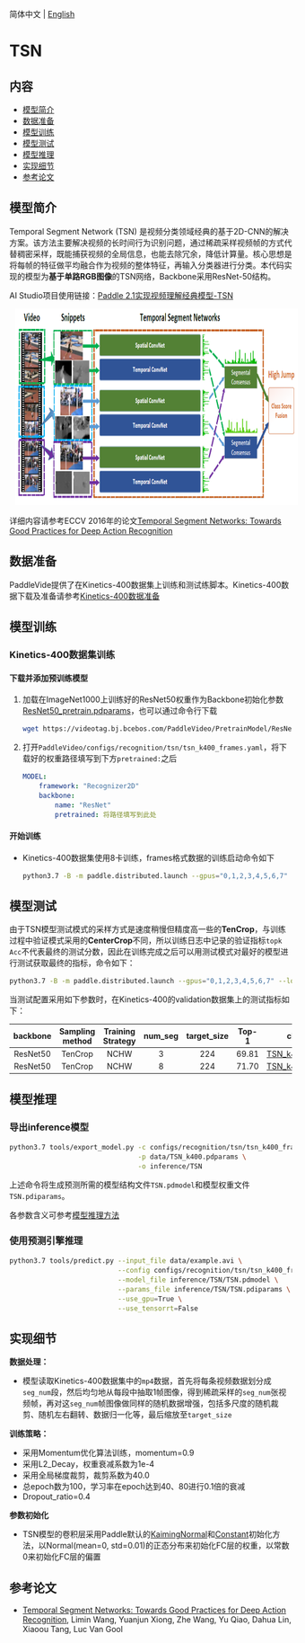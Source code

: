 简体中文 | [English](../../../en/model_zoo/recognition/tsn.md)

# TSN

## 内容

- [模型简介](#模型简介)
- [数据准备](#数据准备)
- [模型训练](#模型训练)
- [模型测试](#模型测试)
- [模型推理](#模型推理)
- [实现细节](#实现细节)
- [参考论文](#参考论文)

## 模型简介

Temporal Segment Network (TSN) 是视频分类领域经典的基于2D-CNN的解决方案。该方法主要解决视频的长时间行为识别问题，通过稀疏采样视频帧的方式代替稠密采样，既能捕获视频的全局信息，也能去除冗余，降低计算量。核心思想是将每帧的特征做平均融合作为视频的整体特征，再输入分类器进行分类。本代码实现的模型为**基于单路RGB图像**的TSN网络，Backbone采用ResNet-50结构。

AI Studio项目使用链接：[Paddle 2.1实现视频理解经典模型-TSN](https://aistudio.baidu.com/aistudio/projectdetail/2250682?contributionType=1)

<div align="center">
<img src="../../../images/tsn_architecture.png" height=350 width=80000 hspace='10'/> <br />
</div>

详细内容请参考ECCV 2016年的论文[Temporal Segment Networks: Towards Good Practices for Deep Action Recognition](https://arxiv.org/abs/1608.00859)

## 数据准备

PaddleVide提供了在Kinetics-400数据集上训练和测试练脚本。Kinetics-400数据下载及准备请参考[Kinetics-400数据准备](../../dataset/k400.md)

## 模型训练

### Kinetics-400数据集训练

#### 下载并添加预训练模型

1. 加载在ImageNet1000上训练好的ResNet50权重作为Backbone初始化参数[ResNet50_pretrain.pdparams](https://videotag.bj.bcebos.com/PaddleVideo/PretrainModel/ResNet50_pretrain.pdparams)，也可以通过命令行下载

   ```bash
   wget https://videotag.bj.bcebos.com/PaddleVideo/PretrainModel/ResNet50_pretrain.pdparams
   ```

2. 打开`PaddleVideo/configs/recognition/tsn/tsn_k400_frames.yaml`，将下载好的权重路径填写到下方`pretrained:`之后

   ```yaml
   MODEL:
       framework: "Recognizer2D"
       backbone:
           name: "ResNet"
           pretrained: 将路径填写到此处
   ```

#### 开始训练

- Kinetics-400数据集使用8卡训练，frames格式数据的训练启动命令如下

  ```bash
  python3.7 -B -m paddle.distributed.launch --gpus="0,1,2,3,4,5,6,7" --log_dir=log_tsn main.py  --validate -c configs/recognition/tsn/tsn_k400_frames.yaml
  ```

## 模型测试

由于TSN模型测试模式的采样方式是速度稍慢但精度高一些的**TenCrop**，与训练过程中验证模式采用的**CenterCrop**不同，所以训练日志中记录的验证指标`topk Acc`不代表最终的测试分数，因此在训练完成之后可以用测试模式对最好的模型进行测试获取最终的指标，命令如下：

```bash
python3.7 -B -m paddle.distributed.launch --gpus="0,1,2,3,4,5,6,7" --log_dir=log_tsn main.py  --test -c configs/recognition/tsn/tsn_k400_frames.yaml -w "output/TSN/TSN_best.pdparams"
```

当测试配置采用如下参数时，在Kinetics-400的validation数据集上的测试指标如下：

| backbone | Sampling method | Training Strategy | num_seg | target_size | Top-1 | checkpoints                                                  |
| :------: | :-------------: | :---------------: | :-----: | :---------: | :---: | ------------------------------------------------------------ |
| ResNet50 |     TenCrop     |       NCHW        |   3    |     224     | 69.81 | [TSN_k400.pdparams](https://videotag.bj.bcebos.com/PaddleVideo-release2.2/TSN_k400.pdparams) |
| ResNet50 |     TenCrop     |       NCHW        |   8    |     224     | 71.70 | [TSN_k400_8.pdparams](https://videotag.bj.bcebos.com/PaddleVideo-release2.2/TSN_k400_8.pdparams) |
## 模型推理

### 导出inference模型

```bash
python3.7 tools/export_model.py -c configs/recognition/tsn/tsn_k400_frames.yaml \
                                -p data/TSN_k400.pdparams \
                                -o inference/TSN
```

上述命令将生成预测所需的模型结构文件`TSN.pdmodel`和模型权重文件`TSN.pdiparams`。

各参数含义可参考[模型推理方法](https://github.com/PaddlePaddle/PaddleVideo/blob/release/2.0/docs/zh-CN/start.md#2-模型推理)

### 使用预测引擎推理

```bash
python3.7 tools/predict.py --input_file data/example.avi \
                           --config configs/recognition/tsn/tsn_k400_frames.yaml \
                           --model_file inference/TSN/TSN.pdmodel \
                           --params_file inference/TSN/TSN.pdiparams \
                           --use_gpu=True \
                           --use_tensorrt=False
```

## 实现细节

**数据处理：**

- 模型读取Kinetics-400数据集中的`mp4`数据，首先将每条视频数据划分成`seg_num`段，然后均匀地从每段中抽取1帧图像，得到稀疏采样的`seg_num`张视频帧，再对这`seg_num`帧图像做同样的随机数据增强，包括多尺度的随机裁剪、随机左右翻转、数据归一化等，最后缩放至`target_size`

**训练策略：**

- 采用Momentum优化算法训练，momentum=0.9
- 采用L2_Decay，权重衰减系数为1e-4
- 采用全局梯度裁剪，裁剪系数为40.0
- 总epoch数为100，学习率在epoch达到40、80进行0.1倍的衰减
- Dropout_ratio=0.4

**参数初始化**

- TSN模型的卷积层采用Paddle默认的[KaimingNormal](https://www.paddlepaddle.org.cn/documentation/docs/zh/develop/api/paddle/nn/initializer/KaimingNormal_cn.html#kaimingnormal)和[Constant](https://www.paddlepaddle.org.cn/documentation/docs/zh/develop/api/paddle/nn/initializer/Constant_cn.html#constant)初始化方法，以Normal(mean=0, std=0.01)的正态分布来初始化FC层的权重，以常数0来初始化FC层的偏置

## 参考论文

- [Temporal Segment Networks: Towards Good Practices for Deep Action Recognition](https://arxiv.org/abs/1608.00859), Limin Wang, Yuanjun Xiong, Zhe Wang, Yu Qiao, Dahua Lin, Xiaoou Tang, Luc Van Gool
